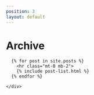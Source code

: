 ```yaml
---
position: 3
layout: default
---
```


<div class="container">

  <div class="clearfix spacer"></div>

  <h1 class="page-title mb-2">Archive</h1>

  <div class="clearfix spacer"></div>

  <div class="row">
    <div class="col-sm-10 col-lg-9">

      {% for post in site.posts %}
        <hr class="mt-0 mb-2">
        {% include post-list.html %}
      {% endfor %}

    </div>
  </div>

</div>

<div class="spacer clearfix"></div>
<div class="spacer clearfix"></div>
